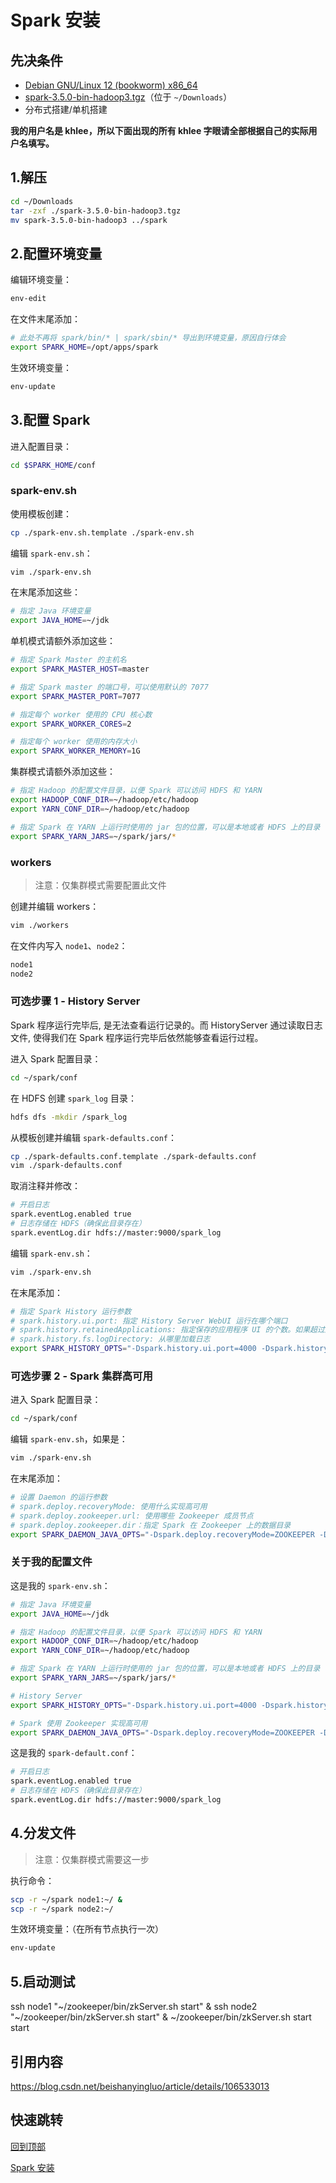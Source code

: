 # Spark 安装

## 先决条件

- [Debian GNU/Linux 12 (bookworm) x86_64](https://mirrors.tuna.tsinghua.edu.cn/debian-cd/12.4.0/amd64/iso-cd/)
- [spark-3.5.0-bin-hadoop3.tgz](https://www.apache.org/dyn/closer.lua/spark/spark-3.5.0/spark-3.5.0-bin-hadoop3.tgz)（位于 `~/Downloads`）
- 分布式搭建/单机搭建

**我的用户名是 khlee，所以下面出现的所有 khlee 字眼请全部根据自己的实际用户名填写。**

## 1.解压

```bash
cd ~/Downloads
tar -zxf ./spark-3.5.0-bin-hadoop3.tgz
mv spark-3.5.0-bin-hadoop3 ../spark
```

## 2.配置环境变量

编辑环境变量：

```bash
env-edit
```

在文件末尾添加：

```bash
# 此处不再将 spark/bin/* | spark/sbin/* 导出到环境变量，原因自行体会
export SPARK_HOME=/opt/apps/spark
```

生效环境变量：

```bash
env-update
```

## 3.配置 Spark

进入配置目录：

```bash
cd $SPARK_HOME/conf
```

### spark-env.sh

使用模板创建：

```bash
cp ./spark-env.sh.template ./spark-env.sh
```

编辑 `spark-env.sh`：

```bash
vim ./spark-env.sh
```

在末尾添加这些：

```bash
# 指定 Java 环境变量
export JAVA_HOME=~/jdk
```

单机模式请额外添加这些：

```bash
# 指定 Spark Master 的主机名
export SPARK_MASTER_HOST=master

# 指定 Spark master 的端口号，可以使用默认的 7077
export SPARK_MASTER_PORT=7077

# 指定每个 worker 使用的 CPU 核心数
export SPARK_WORKER_CORES=2

# 指定每个 worker 使用的内存大小
export SPARK_WORKER_MEMORY=1G
```

集群模式请额外添加这些：

```bash
# 指定 Hadoop 的配置文件目录，以便 Spark 可以访问 HDFS 和 YARN
export HADOOP_CONF_DIR=~/hadoop/etc/hadoop
export YARN_CONF_DIR=~/hadoop/etc/hadoop

# 指定 Spark 在 YARN 上运行时使用的 jar 包的位置，可以是本地或者 HDFS 上的目录
export SPARK_YARN_JARS=~/spark/jars/*
```

### workers

> 注意：仅集群模式需要配置此文件

创建并编辑 workers：

```bash
vim ./workers
```

在文件内写入 `node1`、`node2`：

```bash
node1
node2
```

### 可选步骤 1 - History Server

Spark 程序运行完毕后, 是无法查看运行记录的。而 HistoryServer 通过读取日志文件, 使得我们在 Spark 程序运行完毕后依然能够查看运行过程。

进入 Spark 配置目录：

```bash
cd ~/spark/conf
```

在 HDFS 创建 `spark_log` 目录：

```bash
hdfs dfs -mkdir /spark_log
```

从模板创建并编辑 `spark-defaults.conf`：

```bash
cp ./spark-defaults.conf.template ./spark-defaults.conf
vim ./spark-defaults.conf
```

取消注释并修改：

```bash
# 开启日志
spark.eventLog.enabled true
# 日志存储在 HDFS（确保此目录存在）
spark.eventLog.dir hdfs://master:9000/spark_log
```

编辑 `spark-env.sh`：

```bash
vim ./spark-env.sh
```

在末尾添加：

```bash
# 指定 Spark History 运行参数
# spark.history.ui.port: 指定 History Server WebUI 运行在哪个端口
# spark.history.retainedApplications: 指定保存的应用程序 UI 的个数。如果超过这个值，那么最旧的应用程序 UI 将被删除。
# spark.history.fs.logDirectory: 从哪里加载日志
export SPARK_HISTORY_OPTS="-Dspark.history.ui.port=4000 -Dspark.history.retainedApplications=3 -Dspark.history.fs.logDirectory=hdfs://master:9000/spark_log"
```

### 可选步骤 2 - Spark 集群高可用

进入 Spark 配置目录：

```bash
cd ~/spark/conf
```

编辑 `spark-env.sh`，如果是：

```bash
vim ./spark-env.sh
```

在末尾添加：

```bash
# 设置 Daemon 的运行参数
# spark.deploy.recoveryMode: 使用什么实现高可用
# spark.deploy.zookeeper.url: 使用哪些 Zookeeper 成员节点
# spark.deploy.zookeeper.dir：指定 Spark 在 Zookeeper 上的数据目录
export SPARK_DAEMON_JAVA_OPTS="-Dspark.deploy.recoveryMode=ZOOKEEPER -Dspark.deploy.zookeeper.url=master:2181,node1:2181,node2:2181 -Dspark.deploy.zookeeper.dir=/spark"
```

### 关于我的配置文件

这是我的 `spark-env.sh`：

```bash
# 指定 Java 环境变量
export JAVA_HOME=~/jdk

# 指定 Hadoop 的配置文件目录，以便 Spark 可以访问 HDFS 和 YARN
export HADOOP_CONF_DIR=~/hadoop/etc/hadoop
export YARN_CONF_DIR=~/hadoop/etc/hadoop

# 指定 Spark 在 YARN 上运行时使用的 jar 包的位置，可以是本地或者 HDFS 上的目录
export SPARK_YARN_JARS=~/spark/jars/*

# History Server
export SPARK_HISTORY_OPTS="-Dspark.history.ui.port=4000 -Dspark.history.retainedApplications=3 -Dspark.history.fs.logDirectory=hdfs://master:9000/spark_log"

# Spark 使用 Zookeeper 实现高可用
export SPARK_DAEMON_JAVA_OPTS="-Dspark.deploy.recoveryMode=ZOOKEEPER -Dspark.deploy.zookeeper.url=master:2181,node1:2181,node2:2181 -Dspark.deploy.zookeeper.dir=/spark"
```

这是我的 `spark-default.conf`：

```bash
# 开启日志
spark.eventLog.enabled true
# 日志存储在 HDFS（确保此目录存在）
spark.eventLog.dir hdfs://master:9000/spark_log
```

## 4.分发文件

> 注意：仅集群模式需要这一步

执行命令：

```bash
scp -r ~/spark node1:~/ &
scp -r ~/spark node2:~/
```

生效环境变量：（在所有节点执行一次）

```bash
env-update
```

## 5.启动测试

ssh node1 "~/zookeeper/bin/zkServer.sh start" &
ssh node2 "~/zookeeper/bin/zkServer.sh start" &
~/zookeeper/bin/zkServer.sh start start

## 引用内容

<https://blog.csdn.net/beishanyingluo/article/details/106533013>

## 快速跳转

[回到顶部](#scala-安装)

[Spark 安装](../spark/README.md)
